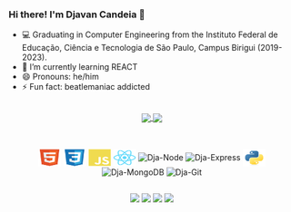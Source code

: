 ### Hi there! I'm Djavan Candeia 👋

- 💻 Graduating in Computer Engineering from the Instituto Federal de Educação, Ciência e Tecnologia de São Paulo, Campus Birigui (2019-2023).
- 🌱 I’m currently learning REACT
- 😄 Pronouns: he/him
- ⚡ Fun fact: beatlemaniac addicted

<div align="center" style="display: inline_block"><br>
<a href="https://github.com/djavanc/github-readme-stats">
  <img align="center" height="150" src="https://github-readme-stats.vercel.app/api?username=djavanc&theme=tokyonight" />
</a>
<a href="https://github.com/djavanc/github-readme-stats">
  <img align="center" height="150" src="https://github-readme-stats.vercel.app/api/top-langs/?username=djavanc&theme=tokyonight&layout=compact" />
</a>
</div>

  ##

<div align="center" style="display: inline_block"><br>
  <img align="center" alt="Dja-HTML" height="30" width="40" src="https://raw.githubusercontent.com/devicons/devicon/master/icons/html5/html5-original.svg">
  <img align="center" alt="Dja-CSS" height="30" width="40" src="https://raw.githubusercontent.com/devicons/devicon/master/icons/css3/css3-original.svg">
  <img align="center" alt="Dja-Js" height="30" width="40" src="https://raw.githubusercontent.com/devicons/devicon/master/icons/javascript/javascript-plain.svg">
  <img align="center" alt="Dja-React" height="30" width="40" src="https://raw.githubusercontent.com/devicons/devicon/master/icons/react/react-original.svg">
  <img align="center" alt="Dja-Node" height="30" width="40" src="https://cdn.jsdelivr.net/gh/devicons/devicon/icons/nodejs/nodejs-original.svg">
  <img align="center" alt="Dja-Express" height="30" width="40" src="https://cdn.jsdelivr.net/gh/devicons/devicon/icons/express/express-original.svg">
  <img align="center" alt="Dja-Python" height="30" width="40" src="https://raw.githubusercontent.com/devicons/devicon/master/icons/python/python-original.svg">
  <img align="center" alt="Dja-MongoDB" height="30" width="40" src="https://cdn.jsdelivr.net/gh/devicons/devicon/icons/mongodb/mongodb-original.svg">
  <img align="center" alt="Dja-Git" height="30" width="40" src="https://cdn.jsdelivr.net/gh/devicons/devicon/icons/git/git-original.svg">
</div>
  
  ##
 
<div align="center"> 
  <a href="https://instagram.com/djacandeia/" target="_blank"><img src="https://img.shields.io/badge/-Instagram-%23E4405F?style=for-the-badge&logo=instagram&logoColor=white" target="_blank"></a>
  <a href = "mailto:djavanc@gmail.com"><img src="https://img.shields.io/badge/-Gmail-%23333?style=for-the-badge&logo=gmail&logoColor=white" target="_blank"></a>
  <a href="https://www.linkedin.com/in/djavan-candeia-0a6486116/" target="_blank"><img src="https://img.shields.io/badge/-LinkedIn-%230077B5?style=for-the-badge&logo=linkedin&logoColor=white" target="_blank"></a> 
  <a href = "https://api.whatsapp.com/send?phone=5518996303890"><img src="https://camo.githubusercontent.com/d9d4db0a25f6d41d6ef282c6adc2f9bd5b31201ef00ba580f5a945da4063a937/68747470733a2f2f696d672e736869656c64732e696f2f62616467652f57686174734170702d3235443336363f7374796c653d666f722d7468652d6261646765266c6f676f3d7768617473617070266c6f676f436f6c6f723d7768697465" data-canonical-src="https://img.shields.io/badge/WhatsApp-25D366?style=for-the-badge&amp;logo=whatsapp&amp;logoColor=white" style="max-width: 100%;"><a/>
  
  
</div>
  
  <a target="_blank" rel="noopener noreferrer nofollow" href="https://camo.githubusercontent.com/26bee59b494945929a6df788ffae796ec349d00382736021b71be4d00e9deed5/68747470733a2f2f6b6f6d617265762e636f6d2f67687076632f3f757365726e616d653d446176693430373630313826636f6c6f723d626c756576696f6c6574"><img src="https://camo.githubusercontent.com/26bee59b494945929a6df788ffae796ec349d00382736021b71be4d00e9deed5/68747470733a2f2f6b6f6d617265762e636f6d2f67687076632f3f757365726e616d653d446176693430373630313826636f6c6f723d626c756576696f6c6574" alt="" data-canonical-src="https://komarev.com/ghpvc/?username=djavanc&amp;color=green" style="max-width: 100%;"></a>
